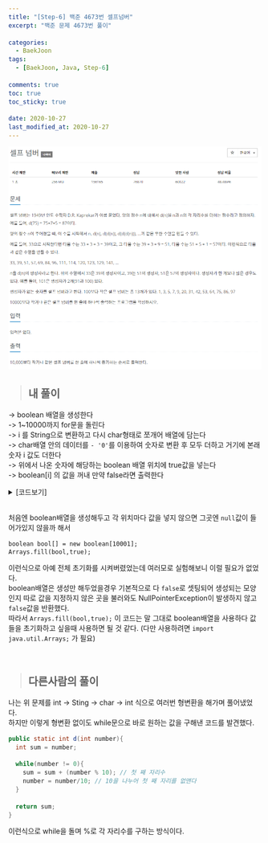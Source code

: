 ```yaml
---
title: "[Step-6] 백준 4673번 셀프넘버"
excerpt: "백준 문제 4673번 풀이"

categories:
  - BaekJoon
tags:
  - [BaekJoon, Java, Step-6]

comments: true
toc: true
toc_sticky: true

date: 2020-10-27
last_modified_at: 2020-10-27
---
```


<p align="center">
  <img width="calc(100% - #{$right-sidebar-width-narrow})" height="auto" src="/assets/images/baekjoon/4673.PNG">
</p>

> ## 내 풀이

-> boolean 배열을 생성한다  
-> 1~10000까지 for문을 돌린다  
-> i 를 String으로 변환하고 다시 char형태로 쪼개어 배열에 담는다  
-> char배열 안의 데이터를 `- '0'`를 이용하여 숫자로 변환 후 모두 더하고 거기에 본래 숫자 i 값도 더한다  
-> 위에서 나온 숫자에 해당하는 boolean 배열 위치에 true값을 넣는다  
-> boolean[i] 의 값을 꺼내 만약 false라면 출력한다

<details class="no-arrow" markdown="1">
<summary>[코드보기]</summary>

```java
public class Main {
	public static void main(String[] args) {

		 boolean[] bool = new boolean[10001];

		 for(int i =1; i<=10000; i++) {
				char[] c = Integer.toString(i).toCharArray();
				int answer = 0;

				for(char chr : c) {
					int num  = chr - '0';
					answer += num;
				}
				answer += i;

				if(answer <=10000) {
					bool[answer] = true;
				}

				if(!bool[i]) {
					System.out.println(i);
				}
		 }
	}
}

```

<p align="center">
  <img width="calc(100% - #{$right-sidebar-width-narrow})" height="auto" src="/assets/images/baekjoon/4673-correct.PNG">
</p>

</details>

<br>

처음엔 boolean배열을 생성해두고 각 위치마다 값을 넣지 않으면 그곳엔 `null`값이 들어가있지 않을까 해서

```
boolean bool[] = new boolean[10001];
Arrays.fill(bool,true);
```

이런식으로 아예 전체 초기화를 시켜버렸었는데 여러모로 실험해보니 이럴 필요가 없었다.  
boolean배열은 생성만 해두었을경우 기본적으로 다 `false`로 셋팅되어 생성되는 모양인지 따로 값을 지정하지 않은 곳을 불러와도 NullPointerException이 발생하지 않고 `false`값을 반환했다.  
따라서 `Arrays.fill(bool,true);` 이 코드는 말 그대로 boolean배열을 사용하다 값들을 초기화하고 싶을때 사용하면 될 것 같다. (다만 사용하려면 `import java.util.Arrays;` 가 필요)

<br>

> ## 다른사람의 풀이

나는 위 문제를 int -> Sting -> char -> int 식으로 여러번 형변환을 해가며 풀어냈었다.  
하지만 이렇게 형변환 없이도 while문으로 바로 원하는 값을 구해낸 코드를 발견했다.

```java
public static int d(int number){
  int sum = number;

  while(number != 0){
    sum = sum + (number % 10); // 첫 째 자리수
    number = number/10;	// 10을 나누어 첫 째 자리를 없앤다
  }

  return sum;
}

```

이런식으로 while을 돌며 %로 각 자리수를 구하는 방식이다.
